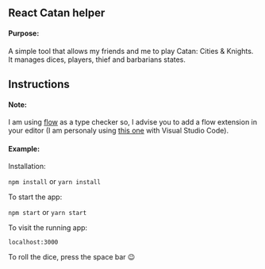 ## React Catan helper

#### Purpose:

A simple tool that allows my friends and me to play Catan: Cities & Knights. It manages dices, players, thief and barbarians states.

## Instructions

#### Note:

I am using [flow](https://flow.org) as a type checker so, I advise you to add a flow extension in your editor (I am personaly using [this one](https://marketplace.visualstudio.com/items?itemName=flowtype.flow-for-vscode) with Visual Studio Code).

#### Example:

Installation:

`npm install` or `yarn install`

To start the app:

`npm start` or `yarn start`

To visit the running app:

`localhost:3000`

To roll the dice, press the space bar 😉